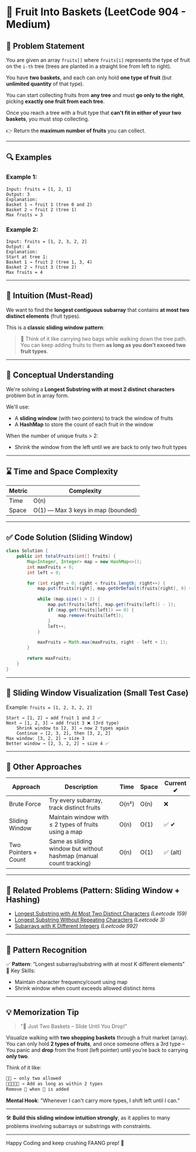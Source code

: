 # 🍎 Fruit Into Baskets (LeetCode 904 - Medium)

## 🧩 Problem Statement

You are given an array `fruits[]` where `fruits[i]` represents the type of fruit on the `i-th` tree (trees are planted in a straight line from left to right).

You have **two baskets**, and each can only hold **one type of fruit** (but **unlimited quantity** of that type).

You can start collecting fruits from **any tree** and must **go only to the right**, picking **exactly one fruit from each tree**.

Once you reach a tree with a fruit type that **can't fit in either of your two baskets**, you must stop collecting.

👉 Return the **maximum number of fruits** you can collect.

---

## 🔍 Examples

### Example 1:
```
Input: fruits = [1, 2, 1]
Output: 3
Explanation:
Basket 1 → fruit 1 (tree 0 and 2)
Basket 2 → fruit 2 (tree 1)
Max fruits = 3
```

### Example 2:
```
Input: fruits = [1, 2, 3, 2, 2]
Output: 4
Explanation:
Start at tree 1:
Basket 1 → fruit 2 (tree 1, 3, 4)
Basket 2 → fruit 3 (tree 2)
Max fruits = 4
```

---

## 🌟 Intuition (Must-Read)

We want to find the **longest contiguous subarray** that contains **at most two distinct elements** (fruit types).

This is a **classic sliding window pattern**:  
> 🧠 Think of it like carrying two bags while walking down the tree path. You can keep adding fruits to them **as long as you don’t exceed two fruit types**.

---

## 🧠 Conceptual Understanding

We're solving a **Longest Substring with at most 2 distinct characters** problem but in array form.

We'll use:
- A **sliding window** (with two pointers) to track the window of fruits
- A **HashMap** to store the count of each fruit in the window

When the number of unique fruits > 2:
- Shrink the window from the left until we are back to only two fruit types

---

## ⌛ Time and Space Complexity

| Metric        | Complexity     |
|---------------|----------------|
| Time          | O(n)           |
| Space         | O(1) — Max 3 keys in map (bounded) |

---

## ✅ Code Solution (Sliding Window)

```java
class Solution {
    public int totalFruits(int[] fruits) {
        Map<Integer, Integer> map = new HashMap<>();
        int maxFruits = 0;
        int left = 0;

        for (int right = 0; right < fruits.length; right++) {
            map.put(fruits[right], map.getOrDefault(fruits[right], 0) + 1);

            while (map.size() > 2) {
                map.put(fruits[left], map.get(fruits[left]) - 1);
                if (map.get(fruits[left]) == 0) {
                    map.remove(fruits[left]);
                }
                left++;
            }

            maxFruits = Math.max(maxFruits, right - left + 1);
        }

        return maxFruits;
    }
}
```

---

## 🌳 Sliding Window Visualization (Small Test Case)

Example: `fruits = [1, 2, 3, 2, 2]`

```
Start → [1, 2] → add fruit 1 and 2 ✅
Next → [1, 2, 3] → add fruit 3 ❌ (3rd type)
    Shrink window to [2, 3] → now 2 types again
    Continue → [2, 3, 2], then [3, 2, 2]
Max window: [3, 2, 2] → size 3
Better window → [2, 3, 2, 2] → size 4 ✅
```

---

## 🔀 Other Approaches

| Approach              | Description                                                                 | Time     | Space   | Current ✔ |
|-----------------------|-----------------------------------------------------------------------------|----------|---------|------------|
| Brute Force           | Try every subarray, track distinct fruits                                   | O(n²)    | O(n)    | ❌         |
| Sliding Window        | Maintain window with ≤ 2 types of fruits using a map                        | O(n)     | O(1)    | ✅ ✔       |
| Two Pointers + Count  | Same as sliding window but without hashmap (manual count tracking)          | O(n)     | O(1)    | ✅ (alt)   |

---

## 🔗 Related Problems (Pattern: Sliding Window + Hashing)
- [Longest Substring with At Most Two Distinct Characters](https://leetcode.com/problems/longest-substring-with-at-most-two-distinct-characters/) *(Leetcode 159)*
- [Longest Substring Without Repeating Characters](https://leetcode.com/problems/longest-substring-without-repeating-characters/) *(Leetcode 3)*
- [Subarrays with K Different Integers](https://leetcode.com/problems/subarrays-with-k-different-integers/) *(Leetcode 992)*

---

## 🧠 Pattern Recognition

✅ **Pattern**: “Longest subarray/substring with at most K different elements”  
🎯 Key Skills:
- Maintain character frequency/count using map
- Shrink window when count exceeds allowed distinct items

---

## 💡 Memorization Tip

> "🍓 Just Two Baskets – Slide Until You Drop!"

Visualize walking with **two shopping baskets** through a fruit market (array).  
You can only hold **2 types of fruits**, and once someone offers a 3rd type –  
You panic and **drop** from the front (left pointer) until you’re back to carrying **only two**.

Think of it like:
```txt
🧺🧺 ← only two allowed  
🥭🍏🍊🍏🍏 → Add as long as within 2 types  
Remove 🥭 when 🍊 is added
```

**Mental Hook**: "Whenever I can't carry more types, I shift left until I can."

---

🛠 **Build this sliding window intuition strongly**, as it applies to many problems involving subarrays or substrings with constraints.

---

Happy Coding and keep crushing FAANG prep! 🚀
